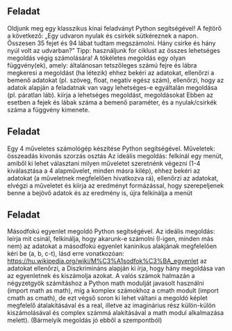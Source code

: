## Feladat
Oldjunk meg egy klasszikus kínai feladványt Python segítségével!
A fejtörő a következő: „Egy udvaron nyulak és csirkék sütkéreznek a napon. Összesen 35 fejet és 94 lábat tudtam megszámolni.
Hány csirke és hány nyúl volt az udvarban?”
Tipp: használjunk for ciklust az összes lehetséges megoldás végig számolására!
A tökéletes megoldás egy olyan függvény(ek), amely:
általánosan tetszőleges számú fejre és lábra megkeresi a megoldást (ha létezik)
ehhez bekéri az adatokat,
ellenőrzi a bemenő adatokat (pl. szöveg, float, negatív egész szám),
ellenőrzi, hogy az adatok alapján a feladatnak van vagy lehetséges-e egyáltalán megoldása (pl. páratlan láb).
kiírja a lehetséges megoldást, megoldásokat
Ebben az esetben a fejek és lábak száma a bemenő paraméter, és a nyulak/csirkék száma a függvény kimenete.

## Feladat
Egy 4 műveletes számológép készítése Python segítségével.
Műveletek:
összeadás
kivonás
szorzás
osztás
Az ideális megoldás:
felkínál egy menüt, amiből ki lehet választani milyen műveletet szeretnénk végezni (1-4 kiválasztása a 4 alapművelet, minden másra kilép),
ehhez bekéri az adatokat (a műveletnek megfelelően hivatkozva rá),
ellenőrzi az adatokat,
elvégzi a műveletet és kiírja az eredményt formázással, hogy szerepeljenek benne a bejövő adatok és az eredmény is,
újra felkínálja a menüt

## Feladat
Másodfokú egyenlet megoldó Python segítségével.
Az ideális megoldás:
leírja mit csinál,
felkínálja, hogy akarunk-e számolni (I-igen, minden más nem)
az adatokat a másodfokú egyenlet kaninikus alakjának megfelelően kéri be (a, b, c-t), lásd erre vonatkozóan: https://hu.wikipedia.org/wiki/M%C3%A1sodfok%C3%BA_egyenlet
az adatokat ellenőrzi,
a Diszkrimináns alapján ki írja, hogy hány megoldása van az egyenletnek és kiszámolja azokat.
A valós számok halmazán a négyzetgyök számításhoz a Python math modulját javasolt használni (import math as math), míg a komplex számokhoz a cmath modult (import cmath as cmath), de ezt végső soron ki lehet váltani a megoldó képlet megfelelő átalakításával és a real, illetve az imaginárius rész külön-külön kiszámolásával és complex számmá alakításával a math modul alkalmazása melett). (Bármelyik megoldás jó ebből a szempontból)
